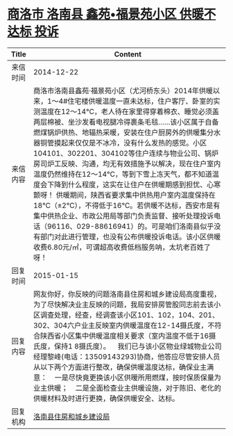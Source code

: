# [商洛市 洛南县 鑫苑•福景苑小区 供暖不达标 投诉](http://www.shangluo.gov.cn/zmhd/ldxxxx.jsp?urltype=leadermail.LeaderMailContentUrl&wbtreeid=1112&leadermailid=2867)

| Title |                                                                                                                                                                                                                               Content                                                                                                                                                                                                                                |
|:-----:|----------------------------------------------------------------------------------------------------------------------------------------------------------------------------------------------------------------------------------------------------------------------------------------------------------------------------------------------------------------------------------------------------------------------------------------------------------------------|
| 来信时间  | 2014-12-22                                                                                                                                                                                                                                                                                                                                                                                                                                                           |
| 来信内容  | 商洛市洛南县鑫苑·福景苑小区（尤河桥东头）2014年供暖以来，1～4#住宅楼供暖温度一直未达标，住户客厅、卧室的实测温度在12～14℃，老人待在家里得穿着棉衣、睡觉必须盖两层棉被、坐沙发看电视腿冷得裹条毛毯……该小区属于自备燃煤锅炉供热、地辐热采暖，安装在住户厨房外的供暖集分水器铜管摸起来仅仅是不冰冷，没有什么发热的感觉。小区104101、302201、304102等住户连续与物业公司、锅炉房司炉工反映、沟通，均无有效措施予以解决，现在住户室内温度仍然维持在12～14℃，等到下雪上冻天气，都不知道温度会下降到什么程度，这实在让住户在供暖期感到担忧、心寒颤呀！ 供暖期间，陕西省要求集中供热用户室内温度保持在18℃（±2℃），不得低于16℃。若供暖不达标，西安市是有集中供热企业、市政公用局等部门负责监督、接听处理投诉电话（96116、029-88616941）的。可是咱们洛南县似乎没有部门对此进行管理，也没有公布供暖投诉电话。该小区供暖收费6.80元/㎡，可谓超高收费低档服务呐，太坑老百姓了呀！ |
| 回复时间  | 2015-01-15                                                                                                                                                                                                                                                                                                                                                                                                                                                           |
| 回复内容  | 网友你好，你反映的问题洛南县住房和城乡建设局高度重视，为了尽快解决业主反映的问题，我局安排房管股同志前去该小区调查处理，经查，经调查该小区101、102，104、201、302、304六户业主反映室内供暖温度在12-14摄氏度，不符合陕西省小区集中供暖温度相关要求（室内温度不低于16摄氏度，保持1 8摄氏度）。    我们已与该小区物业绿城物业公司经理黎峰(电话：13509143293)协商，他答应尽管安排人员从以下两个方面进行整改，确保供暖温度达标，确保业主满意：    一是尽快竟更换该小区供暧所用燃煤，按时保质保量为业主供暖；    二是全面检查业主供暖设施，对于陈旧、老化的供暖材料及时进行更换，确保供暖安全、达标。                                                                                                                                           |
| 回复机构  | [洛南县住房和城乡建设局](../../category/agencies/洛南县住房和城乡建设局.md)                                                                                                                                                                                                                                                                                                                                                                                                                |